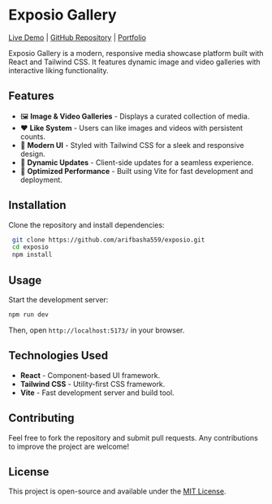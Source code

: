 # Exposio Gallery

[Live Demo](https://exposio-gallery.vercel.app/) | [GitHub Repository](https://github.com/arifbasha559/exposio) | [Portfolio](https://arifbasha559.vercel.app/)

Exposio Gallery is a modern, responsive media showcase platform built with React and Tailwind CSS. It features dynamic image and video galleries with interactive liking functionality.

## Features

- 🖼️ **Image & Video Galleries** - Displays a curated collection of media.
- ❤️ **Like System** - Users can like images and videos with persistent counts.
- 🎨 **Modern UI** - Styled with Tailwind CSS for a sleek and responsive design.
- 🔄 **Dynamic Updates** - Client-side updates for a seamless experience.
- 🚀 **Optimized Performance** - Built using Vite for fast development and deployment.

## Installation

Clone the repository and install dependencies:

```sh
 git clone https://github.com/arifbasha559/exposio.git
 cd exposio
 npm install
```

## Usage

Start the development server:

```sh
npm run dev
```

Then, open `http://localhost:5173/` in your browser.

## Technologies Used

- **React** - Component-based UI framework.
- **Tailwind CSS** - Utility-first CSS framework.
- **Vite** - Fast development server and build tool.

## Contributing

Feel free to fork the repository and submit pull requests. Any contributions to improve the project are welcome!

## License

This project is open-source and available under the [MIT License](LICENSE.md).

